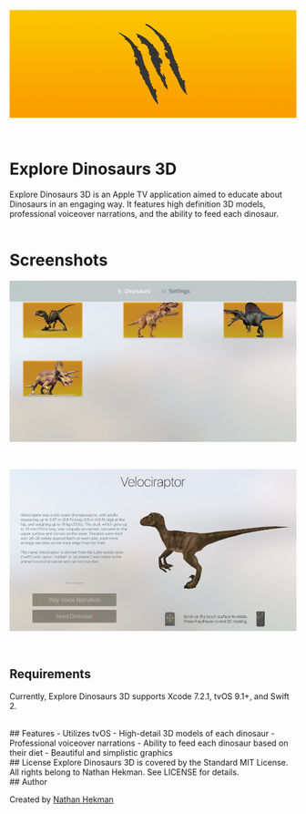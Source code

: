 <p align="center">
<img src="img/icon.png"  alt="" width=900 border=0 /></p>

<br>

# Explore Dinosaurs 3D
Explore Dinosaurs 3D is an Apple TV application aimed to educate about Dinosaurs in an engaging way. It features high definition 3D models, professional voiceover narrations, and the ability to feed each dinosaur.
<br>
<br>


# Screenshots

<p align="center">
<img src="img/dino_list.png"  alt="" width=700 border=0 /></p>

<br>
<p align="center">
<img src="img/dino_detail.png"  alt="" width=700 border=0 /></p>

<br>


## Requirements
Currently, Explore Dinosaurs 3D supports Xcode 7.2.1, tvOS 9.1+, and Swift 2.

<br>
## Features
- Utilizes tvOS
- High-detail 3D models of each dinosaur
- Professional voiceover narrations
- Ability to feed each dinosaur based on their diet
- Beautiful and simplistic graphics

<br>
## License
Explore Dinosaurs 3D is covered by the Standard MIT License. All rights belong to Nathan Hekman. See LICENSE for details.

<br>
## Author

Created by [Nathan Hekman](http://nathanhekman.com)
